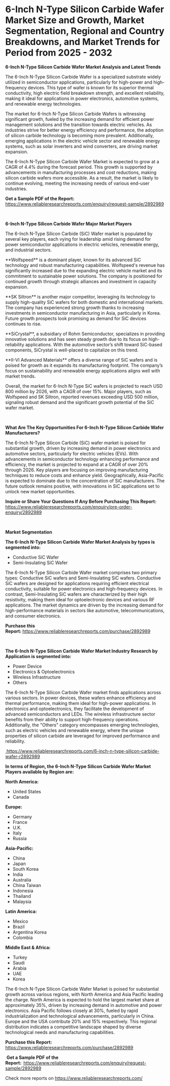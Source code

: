 <p><h1>6-Inch N-Type Silicon Carbide Wafer Market Size and Growth, Market Segmentation, Regional and Country Breakdowns, and Market Trends for Period from 2025 -  2032</h1></p><p><strong>6-Inch N-Type Silicon Carbide Wafer Market Analysis and Latest Trends</strong></p>
<p><p>The 6-Inch N-Type Silicon Carbide Wafer is a specialized substrate widely utilized in semiconductor applications, particularly for high-power and high-frequency devices. This type of wafer is known for its superior thermal conductivity, high electric field breakdown strength, and excellent reliability, making it ideal for applications in power electronics, automotive systems, and renewable energy technologies.</p><p>The market for 6-Inch N-Type Silicon Carbide Wafers is witnessing significant growth, fueled by the increasing demand for efficient power management solutions and the transition towards electric vehicles. As industries strive for better energy efficiency and performance, the adoption of silicon carbide technology is becoming more prevalent. Additionally, emerging applications in the electric vehicle sector and renewable energy systems, such as solar inverters and wind converters, are driving market expansion.</p><p>The 6-Inch N-Type Silicon Carbide Wafer Market is expected to grow at a CAGR of 4.4% during the forecast period. This growth is supported by advancements in manufacturing processes and cost reductions, making silicon carbide wafers more accessible. As a result, the market is likely to continue evolving, meeting the increasing needs of various end-user industries.</p></p>
<p><strong>Get a Sample PDF of the Report:&nbsp;</strong> <a href="https://www.reliableresearchreports.com/enquiry/request-sample/2892989?utm_campaign=3364&utm_medium=2&utm_source=Github&utm_content=ia&utm_term=15032025&utm_id=6-inch-n-type-silicon-carbide-wafer">https://www.reliableresearchreports.com/enquiry/request-sample/2892989</a></p>
<p>&nbsp;</p>
<p><strong>6-Inch N-Type Silicon Carbide Wafer Major Market Players</strong></p>
<p><p>The 6-Inch N-Type Silicon Carbide (SiC) Wafer market is populated by several key players, each vying for leadership amid rising demand for power semiconductor applications in electric vehicles, renewable energy, and industrial sectors. </p><p>**Wolfspeed** is a dominant player, known for its advanced SiC technology and robust manufacturing capabilities. Wolfspeed's revenue has significantly increased due to the expanding electric vehicle market and its commitment to sustainable power solutions. The company is positioned for continued growth through strategic alliances and investment in capacity expansion.</p><p>**SK Siltron** is another major competitor, leveraging its technology to supply high-quality SiC wafers for both domestic and international markets. The company has experienced strong growth thanks to increasing investments in semiconductor manufacturing in Asia, particularly in Korea. Future growth prospects look promising as demand for SiC devices continues to rise.</p><p>**SiCrystal**, a subsidiary of Rohm Semiconductor, specializes in providing innovative solutions and has seen steady growth due to its focus on high-reliability applications. With the automotive sector’s shift toward SiC-based components, SiCrystal is well-placed to capitalize on this trend.</p><p>**II-VI Advanced Materials** offers a diverse range of SiC wafers and is poised for growth as it expands its manufacturing footprint. The company’s focus on sustainability and renewable energy applications aligns well with market trends.</p><p>Overall, the market for 6-Inch N-Type SiC wafers is projected to reach USD 800 million by 2026, with a CAGR of over 15%. Major players, such as Wolfspeed and SK Siltron, reported revenues exceeding USD 500 million, signaling robust demand and the significant growth potential of the SiC wafer market.</p></p>
<p>&nbsp;</p>
<p><strong>What Are The Key Opportunities For 6-Inch N-Type Silicon Carbide Wafer Manufacturers?</strong></p>
<p><p>The 6-Inch N-Type Silicon Carbide (SiC) wafer market is poised for substantial growth, driven by increasing demand in power electronics and automotive sectors, particularly for electric vehicles (EVs). With advancements in semiconductor technology enhancing performance and efficiency, the market is projected to expand at a CAGR of over 20% through 2026. Key players are focusing on improving manufacturing techniques to reduce costs and enhance yield. Geographically, Asia-Pacific is expected to dominate due to the concentration of SiC manufacturers. The future outlook remains positive, with innovations in SiC applications set to unlock new market opportunities.</p></p>
<p><strong>Inquire or Share Your Questions If Any Before Purchasing This Report:</strong> <a href="https://www.reliableresearchreports.com/enquiry/pre-order-enquiry/2892989?utm_campaign=3364&utm_medium=2&utm_source=Github&utm_content=ia&utm_term=15032025&utm_id=6-inch-n-type-silicon-carbide-wafer">https://www.reliableresearchreports.com/enquiry/pre-order-enquiry/2892989</a></p>
<p>&nbsp;</p>
<p><strong>Market Segmentation</strong></p>
<p><strong>The 6-Inch N-Type Silicon Carbide Wafer Market Analysis by types is segmented into:</strong></p>
<p><ul><li>Conductive SiC Wafer</li><li>Semi-Insulating SiC Wafer</li></ul></p>
<p><p>The 6-Inch N-Type Silicon Carbide Wafer market comprises two primary types: Conductive SiC wafers and Semi-Insulating SiC wafers. Conductive SiC wafers are designed for applications requiring efficient electrical conductivity, suitable for power electronics and high-frequency devices. In contrast, Semi-Insulating SiC wafers are characterized by their high resistivity, making them ideal for optoelectronic devices and various RF applications. The market dynamics are driven by the increasing demand for high-performance materials in sectors like automotive, telecommunications, and consumer electronics.</p></p>
<p><strong>Purchase this Report:&nbsp;</strong><a href="https://www.reliableresearchreports.com/purchase/2892989?utm_campaign=3364&utm_medium=2&utm_source=Github&utm_content=ia&utm_term=15032025&utm_id=6-inch-n-type-silicon-carbide-wafer">https://www.reliableresearchreports.com/purchase/2892989</a></p>
<p>&nbsp;</p>
<p><strong>The 6-Inch N-Type Silicon Carbide Wafer Market Industry Research by Application is segmented into:</strong></p>
<p><ul><li>Power Device</li><li>Electronics & Optoelectronics</li><li>Wireless Infrastructure</li><li>Others</li></ul></p>
<p><p>The 6-Inch N-Type Silicon Carbide Wafer market finds applications across various sectors. In power devices, these wafers enhance efficiency and thermal performance, making them ideal for high-power applications. In electronics and optoelectronics, they facilitate the development of advanced semiconductors and LEDs. The wireless infrastructure sector benefits from their ability to support high-frequency operations. Additionally, the "Others" category encompasses emerging technologies, such as electric vehicles and renewable energy, where the unique properties of silicon carbide are leveraged for improved performance and reliability.</p></p>
<p><a href="https://www.reliableresearchreports.com/6-inch-n-type-silicon-carbide-wafer-r2892989?utm_campaign=3364&utm_medium=2&utm_source=Github&utm_content=ia&utm_term=15032025&utm_id=6-inch-n-type-silicon-carbide-wafer">&nbsp;https://www.reliableresearchreports.com/6-inch-n-type-silicon-carbide-wafer-r2892989</a></p>
<p><strong>In terms of Region, the 6-Inch N-Type Silicon Carbide Wafer Market Players available by Region are:</strong></p>
<p>
    <p> <strong> North America: </strong>
        <ul>
            <li>United States</li>
            <li>Canada</li>
        </ul>
        </p> 
    <p> <strong> Europe: </strong>
        <ul>
            <li>Germany</li>
            <li>France</li>
            <li>U.K.</li>
            <li>Italy</li>
            <li>Russia</li>
        </ul>
        </p> 
    <p> <strong> Asia-Pacific: </strong>
        <ul>
            <li>China</li>
            <li>Japan</li>
            <li>South Korea</li>
            <li>India</li>
            <li>Australia</li>
            <li>China Taiwan</li>
            <li>Indonesia</li>
            <li>Thailand</li>
            <li>Malaysia</li>
        </ul>
        </p> 
    <p> <strong> Latin America: </strong>
        <ul>
            <li>Mexico</li>
            <li>Brazil</li>
            <li>Argentina Korea</li>
            <li>Colombia</li>
        </ul>
        </p> 
    <p> <strong> Middle East & Africa: </strong>
        <ul>
            <li>Turkey</li>
            <li>Saudi</li>
            <li>Arabia</li>
            <li>UAE</li>
            <li>Korea</li>
        </ul>
    </p>
    </p>
<p><p>The 6-Inch N-Type Silicon Carbide Wafer Market is poised for substantial growth across various regions, with North America and Asia Pacific leading the charge. North America is expected to hold the largest market share at approximately 35%, driven by increasing demand in automotive and power electronics. Asia Pacific follows closely at 30%, fueled by rapid industrialization and technological advancements, particularly in China. Europe and the USA contribute 20% and 15% respectively. This regional distribution indicates a competitive landscape shaped by diverse technological needs and manufacturing capabilities.</p></p>
<p><strong>Purchase this Report: </strong><a href="https://www.reliableresearchreports.com/purchase/2892989?utm_campaign=3364&utm_medium=2&utm_source=Github&utm_content=ia&utm_term=15032025&utm_id=6-inch-n-type-silicon-carbide-wafer">https://www.reliableresearchreports.com/purchase/2892989</a></p>
<p>&nbsp;<strong>Get a Sample PDF of the Report:&nbsp;&nbsp;</strong><a href="https://www.reliableresearchreports.com/enquiry/request-sample/2892989?utm_campaign=3364&utm_medium=2&utm_source=Github&utm_content=ia&utm_term=15032025&utm_id=6-inch-n-type-silicon-carbide-wafer">https://www.reliableresearchreports.com/enquiry/request-sample/2892989</a></p>
<p><strong></strong></p>
<p>Check more reports on <a href="https://www.reliableresearchreports.com/?utm_campaign=3364&utm_medium=2&utm_source=Github&utm_content=ia&utm_term=15032025&utm_id=6-inch-n-type-silicon-carbide-wafer">https://www.reliableresearchreports.com/</a></p>